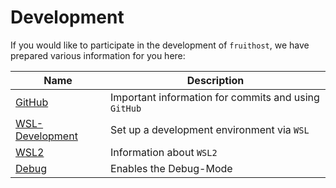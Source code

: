 # Development
If you would like to participate in the development of `fruithost`, we have prepared various information for you here:

| Name | Description |
| --- | --- |
| [GitHub](GitHub.md) | Important information for commits and using `GitHub` |
| [WSL-Development](WSL-Development.md) | Set up a development environment via `WSL` |
| [WSL2](WSL2.md) | Information about `WSL2` |
| [Debug](../Configuration/Debug.md) | Enables the Debug-Mode |
